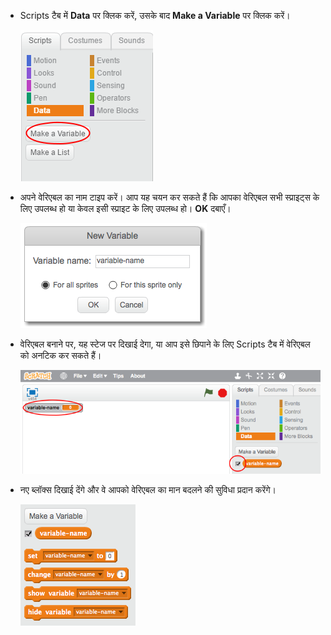 + Scripts टैब में **Data** पर क्लिक करें, उसके बाद **Make a Variable** पर क्लिक करें।

  ![Data blocks](images/data-blocks.png)

+ अपने वेरिएबल का नाम टाइप करें। आप यह चयन कर सकते हैं कि आपका वेरिएबल सभी स्प्राइट्स के लिए उपलब्ध हो या केवल इसी स्प्राइट के लिए उपलब्ध हो। **OK** दबाएँ।

  ![Create variable](images/create-variable.png)

+ वेरिएबल बनाने पर, यह स्टेज पर दिखाई देगा, या आप इसे छिपाने के लिए Scripts टैब में वेरिएबल को अनटिक कर सकते हैं।

  ![Variable blocks](images/variable-show.png)

+ नए ब्लॉक्स दिखाई देंगे और वे आपको वेरिएबल का मान बदलने की सुविधा प्रदान करेंगे।

  ![Variable blocks](images/variable-blocks.png)
